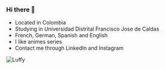 ### Hi there 👋

- Located in Colombia 
- Studying in Universidad Distrital Francisco Jose de Caldas
- French, German, Spanish and English
- I like animes series
- Contact me through LinkedIn and Instagram

![Luffy](https://www.google.com/url?sa=i&url=https%3A%2F%2Fwww.nintenderos.com%2F2023%2F05%2Fcumpleanos-monkey-d-luffy-one-piece%2F&psig=AOvVaw37TspdBFVu9Dtt-3Ascru4&ust=1712634582499000&source=images&cd=vfe&opi=89978449&ved=0CBIQjRxqFwoTCKDp1bHcsYUDFQAAAAAdAAAAABAE)

<!--
**juancho0809/juancho0809** is a ✨ _special_ ✨ repository because its `README.md` (this file) appears on your GitHub profile.

Here are some ideas to get you started:

- 🔭 I’m currently working on ...
- 🌱 I’m currently learning ...
- 👯 I’m looking to collaborate on ...
- 🤔 I’m looking for help with ...
- 💬 Ask me about ...
- 📫 How to reach me: ...
- 😄 Pronouns: ...
- ⚡ Fun fact: ...
-->
